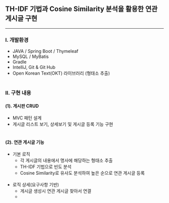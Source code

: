 ## TH-IDF 기법과 Cosine Similarity 분석을 활용한 연관 게시글 구현
<hr>

### Ⅰ. 개발환경
- JAVA / Spring Boot / Thymeleaf
- MySQL / MyBatis
- Gradle
- IntelliJ, Git & Git Hub
- Open Korean Text(OKT) 라이브러리 (형태소 추출)
<br><br>

### Ⅱ. 구현 내용
#### (1). 게시판 CRUD
- MVC 패턴 설계
- 게시글 리스트 보기, 상세보기 및 게시글 등록 기능 구현
  <br><br>
#### (2). 연관 게시글 기능
- 기본 로직
  - 각 게시글의 내용에서 명사에 해당하는 형태소 추출
  - TH-IDF 기법으로 빈도 분석
  - Cosine Similarity로 유사도 분석하여 높은 순으로 연관 게시글 등록
  <br><br>
- 로직 상세(요구사항 기반)
  - 게시글 생성시 연관 게시글 찾아서 연결 <br>
  - 

